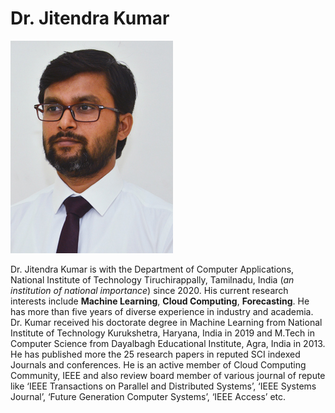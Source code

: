 # Dr. Jitendra Kumar

![alt text](https://github.com/jitendrakv/jitendrakv.github.io/blob/main/jitendra.jpg)

Dr. Jitendra Kumar is with the Department of Computer Applications, National Institute of Technology Tiruchirappally, Tamilnadu, India (_an institution of national importance_) since 2020. His current research interests include **Machine Learning**, **Cloud Computing**, **Forecasting**. He has more than five years of diverse experience in industry and academia. Dr. Kumar received his doctorate degree in Machine Learning from National Institute of Technology Kurukshetra, Haryana, India in 2019 and M.Tech in Computer Science from Dayalbagh Educational Institute, Agra, India in 2013. He has published more the 25 research papers in reputed SCI indexed Journals and conferences. He is an active member of Cloud Computing Community, IEEE and also review board member of various journal of repute like ‘IEEE Transactions on Parallel and Distributed Systems’, ‘IEEE Systems Journal’, ‘Future Generation Computer Systems’, ‘IEEE Access’ etc. 
